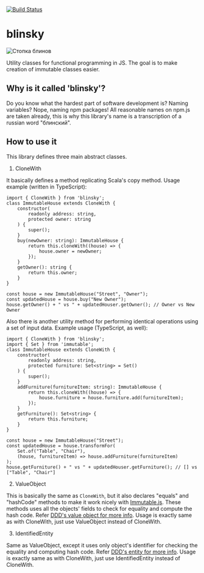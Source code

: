 [![Build Status](https://travis-ci.org/bleshik/blinsky.svg?branch=master)](https://travis-ci.org/bleshik/blinsky)
# blinsky
![](https://s3-eu-west-1.amazonaws.com/bleshik/Blinsky+Small.png "Стопка блинов")

Utility classes for functional programming in JS. The goal is to make creation of immutable classes easier.

## Why is it called 'blinsky'?
Do you know what the hardest part of software development is? Naming variables? Nope, naming npm packages! All reasonable names on npm.js are taken already, this is why this library's name is a transcription of a russian word "блинский".

## How to use it
This library defines three main abstract classes.
1. CloneWith

It basically defines a method replicating Scala's copy method. Usage example (written in TypeScript):
```
import { CloneWith } from 'blinsky';
class ImmutableHouse extends CloneWith {
    constructor(
        readonly address: string,
        protected owner: string
    ) {
        super();
    }
    buy(newOwner: string): ImmutableHouse {
        return this.cloneWith((house) => {
            house.owner = newOwner;
        });
    }
    getOwner(): string {
        return this.owner;
    }
}

const house = new ImmutableHouse("Street", "Owner");
const updatedHouse = house.buy("New Owner");
house.getOwner() + " vs " + updatedHouser.getOwner(); // Owner vs New Owner
```
Also there is another utility method for performing identical operations using a set of input data. Example usage (TypeScript, as well):
```
import { CloneWith } from 'blinsky';
import { Set } from 'immutable';
class ImmutableHouse extends CloneWith {
    constructor(
        readonly address: string,
        protected furniture: Set<string> = Set()
    ) {
        super();
    }
    addFurniture(furnitureItem: string): ImmutableHouse {
        return this.cloneWith((house) => {
            house.furniture = house.furniture.add(furnitureItem);
        });
    }
    getFurniture(): Set<string> {
        return this.furniture;
    }
}

const house = new ImmutableHouse("Street");
const updatedHouse = house.transformFor(
    Set.of("Table", "Chair"),
    (house, furnitureItem) => house.addFurniture(furnitureItem)
);
house.getFurniture() + " vs " + updatedHouser.getFurniture(); // [] vs ["Table", "Chair"]
```
2. ValueObject

This is basically the same as `CloneWith`, but it also declares "equals" and "hashCode" methods to make it work nicely with [Immutable.js](https://github.com/facebook/immutable-js/). These methods uses all the objects' fields to check for equality and compute the hash code. Refer [DDD's value object for more info](https://martinfowler.com/bliki/ValueObject.html). Usage is exactly same as with CloneWith, just use ValueObject instead of CloneWith.

3. IdentifiedEntity

Same as ValueObject, except it uses only object's identifier for checking the equality and computing hash code. Refer [DDD's entity for more info](https://enterprisecraftsmanship.com/2016/01/11/entity-vs-value-object-the-ultimate-list-of-differences/). Usage is exactly same as with CloneWith, just use IdentifiedEntity instead of CloneWith.
